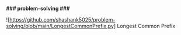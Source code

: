 **### problem-solving ###**

![https://github.com/shashank5025/problem-solving/blob/main/LongestCommonPrefix.py] Longest Common Prefix
